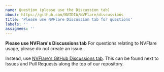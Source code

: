 ```yaml
---
name: Question (please use the Discussion tab)
about: https://github.com/NVIDIA/NVFlare/discussions
title: 'Please use NVFlare Discussion tab for questions'
labels: ''
assignees: ''
---
```


**Please use NVFlare's Discussions tab**
For questions relating to NVFlare usage, please do not create an issue.

Instead, use [NVFlare's GitHub Discussions tab](https://github.com/NVIDIA/NVFlare/discussions). This can be found next to Issues and Pull Requests along the top of our repository.
